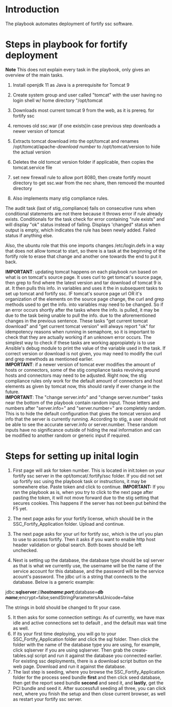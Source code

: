 # Introduction
The playbook automates deployment of fortify ssc software.   
# Steps in playbook for fortify deployment  
**Note** This does not explain every task in the playbook, only gives an overview of the main tasks. 
1. Install openjdk 11 as Java is a prerequisite for Tomcat 9 

2. Create system group and user called "tomcat" with the user having no login shell w/ home directory "/opt/tomcat 

3. Downloads most current tomcat 9 from the web, as it is prereq. for fortify ssc 

4. removes old ssc.war (if one exists)in case previous step downloads a newer version of tomcat  
5. Extracts tomcat download into the opt/tomcat and renames /opt/tomcat/apache-_download number_ to /opt/tomcat/version to hide the actual version 

6. Deletes the old tomcat version folder if applicable, then copies the tomcat.service file 

7. set new firewall rule to allow port 8080, then create fortify mount directory to get ssc.war from the nec share, then removed the mounted directory 

8. Also implements many stig compliance rules. 

The audit task (last of stig_compliance) fails on consecutive runs when conditional statements are not there because it throws error if rule already exists.  Conditionals for the task check for error containing "rule exists" and will display "ok" status instead of failing. Displays 'changed" status when output is empty, which indicates the rule has been newly added. Failed status if anything else. 

Also, the ubuntu role that this one imports changes /etc/login.defs in a way that does not allow tomcat to start, so there is a task at the beginning of the fortify role to erase that change and another one towards the end to put it back. 

**IMPORTANT**: updating tomcat happens on each playbook run based on what is on tomcat's source page. It uses curl to get tomcat's source page, then grep to find where the latest version and tar download of tomcat 9 is at. It then pulls this info. in variables and uses it the in subsequent tasks to set up tomcat and fortify ssc. IF tomcat's source page url OR it's organization of the elements on the source page change, the curl and grep methods used to get the info. into variables may need to be changed. So if an error occurs shortly after the tasks where the info. is pulled, it may be due to the task being unable to pull the info. due to the aforementioned changes in the previous sentence. These tasks "get current tomcat download" and "get current tomcat version" will always report "ok" for idempotency reasons when running in semaphore, so it is important to check that they are actually working if an unknown error occurs. The simplest way to check if these tasks are working appropiately is to use Ansible's debug module to print the value of the variable used in the task. If correct version or download is not given, you may need to modify the curl and grep mewthods as mentioned earlier.  
**IMPORTANT**: if a newer version of tomcat ever modifies the amount of hosts or connectors, some of the stig compliance tasks revolving around hosts and connectors may need to be adjusted. Right now, the stig compliance rules only work for the default amount of connectors and host elements as given by tomcat now, this should rarely if ever change in the future.  
**IMPORTANT**: The "change server.info" and "change server.number" tasks near the bottom of the playbook contain random input. Those letters and numbers after "server.info=" and "server.number=" are completely random. This is to hide the default configuration that gives the tomcat version and info that the server is currently running. According to stig, a user should not be able to see the accurate server.info or server.number. These random inputs have no significance outside of hiding the real information and can be modified to another random or generic input if required. 

# Steps for setting up inital login 
1. First page will ask for token number. This is located in init.token on your fortify ssc server in the opt/tomcat/.fortify/ssc folder. If you did not set up fortify ssc using the playbook task or instructions, it may be somewhere else. Paste token and click to continue. 
**IMPORTANT:** If you ran the playbook as is, when you try to click to the next page after pasting the token, it will not move forward due to the stig setting that secures cookies. This happens if the server has not been put behind the F5 yet. 

2. The next page asks for your fortify license, which should be in the SSC_Fortify_Application folder. Upload and continue. 

3. The next page asks for your url for fortify ssc, which is the url you plan to use to access fortify. Then it asks if you want to enable http host header validation or global search. Both boxes should be left unchecked. 

4. Next is setting up the database, the database type should be sql server as that is what we currently use, the username will be the name of the service account for this database, and the password will be the service acount's password. The jdbc url is a string that connects to the database. Below is a generic example:

  jdbc:**sqlserver**://**_hostname_**:**_port_**;database=**_db name_**;encrypt=false;sendStringParametersAsUnicode=false

 
The strings in bold should be changed to fit your case.

5. It then asks for some connection settings: As of currently, we have max idle and active connections set to default , and the default max wait time as well. 
6. If its your first time deploying, you will go to your SSC_Fortify_Application folder and click the sql folder. Then click the folder with the name of the database  type you are using, for example, click sqlserver if you are using sqlserver. Then grab the create-tables.sql script and run it against the database you connected earlier. For existing ssc deployments, there is a download script button on the web page. Download and run it against the database.  
7. The last step is seeding, where you browse the SSC_Fortify_Application folder for the process seed bundle **first** and then click seed database, then get the report seed bundle **second** and seed it, and **lastly**, get the PCI bundle and seed it. After successfull seeding all three, you can click next, where you finish the setup and then close current browser, as well as restart your fortify ssc server.